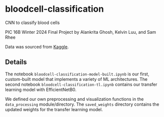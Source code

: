 # bloodcell-classification

CNN to classify blood cells

PIC 16B Winter 2024 Final Project by Alankrita Ghosh, Kelvin Luu, and Sam Rhee

Data was sourced from [Kaggle](https://www.kaggle.com/datasets/paultimothymooney/blood-cells).

## Details
The notebook `bloodcell-classification-model-built.ipynb` is our first, custom-built model that implements
a variety of ML architectures. The second notebook `bloodcell-classification-tl.ipynb` contains our
transfer learning model with EfficientNetB0. 

We defined our own preprocessing and visualization functions in the `data_processing` module/directory.
The `saved_weights` directory contains the updated weights for the transfer learning model.
